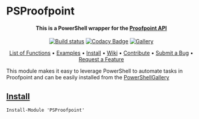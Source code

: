 # PSProofpoint
<h4 align="center">

This is a PowerShell wrapper for the [Proofpoint API](https://us3.proofpointessentials.com/api/v1/docs/index.php)
</h4>
<div align="center">

[![Build status](https://ci.appveyor.com/api/projects/status/9995qkdit0dvqc7b?svg=true)](https://ci.appveyor.com/project/Midnigh7/psproofpoint)
[![Codacy Badge](https://app.codacy.com/project/badge/Grade/e62784a71b754ebf8cef179a1bf1e077)](https://www.codacy.com/gh/Midnigh7/PSProofpoint/dashboard?utm_source=github.com&amp;utm_medium=referral&amp;utm_content=Midnigh7/PSProofpoint&amp;utm_campaign=Badge_Grade)
[![Gallery](https://img.shields.io/powershellgallery/v/PSProofpoint?label=PS%20Gallery&logo=powershell&logoColor=white)](https://www.powershellgallery.com/packages/PSProofpoint)

</div>


<p align="center">
    <a href="PSProofpoint_functions.md">List of Functions</a> •
    <a href="https://github.com/Midnigh7/PSProofpoint/tree/master/Examples">Examples</a> •
    <a href="#install">Install</a> •
    <a href="https://github.com/Midnigh7/PSProofpoint/wiki">Wiki</a> •
    <a href="CONTRIBUTING.md">Contribute</a> •
    <a href="CONTRIBUTING.md#reporting-bugs">Submit a Bug</a> •
    <a href="CONTRIBUTING.md#suggesting-enhancements">Request a Feature</a>
</p>

This module makes it easy to leverage PowerShell to automate tasks in Proofpoint and can be easily installed from the [PowerShellGallery](https://www.powershellgallery.com/packages/PSProofpoint)
## [Install](https://www.powershellgallery.com/packages/PSProofpoint)
```
Install-Module 'PSProofpoint'
```



